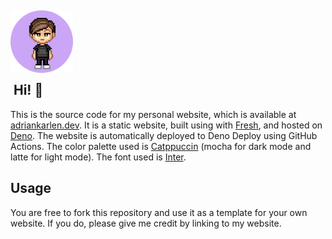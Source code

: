<!-- deno-fmt-ignore-file -->
<h2 ali --gn="center">
	<img src="https://raw.githubusercontent.com/adriankarlen/www/main/static/misc/avatar.png" width="100" alt="Logo"/><br/>
	<img src="https://raw.githubusercontent.com/adriankarlen/www/main/static/misc/transparent.png" height="30" width="0px"/>
	Hi! 👋
	<img src="https://raw.githubusercontent.com/catppuccin/catppuccin/main/assets/misc/transparent.png" height="30" width="0px"/>
</h2>

This is the source code for my personal website, which is available at [adriankarlen.dev](https://adriankarlen.dev). It is a static website, built using with [Fresh](https://fresh.deno.dev), and hosted on [Deno](https://deno.com/deploy). The website is automatically deployed to Deno Deploy using GitHub Actions. The color palette used is [Catppuccin](https://github.com/catppuccin) (mocha for dark mode and latte for light mode). The font used is [Inter](https://rsms.me/inter/).

## Usage

You are free to fork this repository and use it as a template for your own website. If you do, please give me credit by linking to my website.
